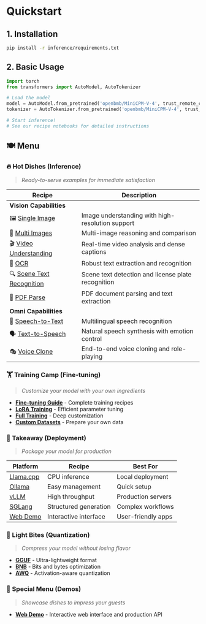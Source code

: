 # Quickstart

## 1. Installation
```bash
pip install -r inference/requirements.txt
```

## 2. Basic Usage
```python
import torch
from transformers import AutoModel, AutoTokenizer

# Load the model
model = AutoModel.from_pretrained('openbmb/MiniCPM-V-4', trust_remote_code=True)
tokenizer = AutoTokenizer.from_pretrained('openbmb/MiniCPM-V-4', trust_remote_code=True)

# Start inference!
# See our recipe notebooks for detailed instructions
```

## 🍽️ Menu

### 🔥 Hot Dishes (Inference)
> *Ready-to-serve examples for immediate satisfaction*

| Recipe | Description | 
|---------|-------------|
| **Vision Capabilities** | |
| 🖼️ [Single Image](./inference/single_image.ipynb) | Image understanding with high-resolution support |
| 🧩 [Multi Images](./inference/multi_images.ipynb) | Multi-image reasoning and comparison |
| 🎬 [Video Understanding](./inference/video_understanding.ipynb) | Real-time video analysis and dense captions |
| 📝 [OCR](./inference/ocr.ipynb) | Robust text extraction and recognition |
| 🔍 [Scene Text Recognition](./inference/scene_text_recongize.ipynb) | Scene text detection and license plate recognition |
| 📄 [PDF Parse](./inference/pdf_parse.ipynb) | PDF document parsing and text extraction |
| **Omni Capabilities** | |
| 🎤 [Speech-to-Text](./inference/speech2text.ipynb) | Multilingual speech recognition |
| 🗣️ [Text-to-Speech](./inference/text2speech.ipynb) | Natural speech synthesis with emotion control |
| 🎭 [Voice Clone](./inference/voice_clone.ipynb) | End-to-end voice cloning and role-playing |

### 🏋️ Training Camp (Fine-tuning)
> *Customize your model with your own ingredients*

- **[Fine-tuning Guide](./finetune/readme.md)** - Complete training recipes
- **[LoRA Training](./finetune/finetune_lora.sh)** - Efficient parameter tuning
- **[Full Training](./finetune/finetune_ds.sh)** - Deep customization
- **[Custom Datasets](./finetune/dataset.py)** - Prepare your own data

### 🥡 Takeaway (Deployment)
> *Package your model for production*

| Platform | Recipe | Best For |
|----------|--------|----------|
| [Llama.cpp](./run_locally/llamacpp) | CPU inference | Local deployment |
| [Ollama](./run_locally/ollama) | Easy management | Quick setup |
| [vLLM](./deployment/vllm) | High throughput | Production servers |
| [SGLang](./deployment/sglang) | Structured generation | Complex workflows |
| [Web Demo](./demo/webdemo) | Interactive interface | User-friendly apps |

### 🥄 Light Bites (Quantization)
> *Compress your model without losing flavor*

- **[GGUF](./quantization/gguf/)** - Ultra-lightweight format
- **[BNB](./quantization/bnb/)** - Bits and bytes optimization
- **[AWQ](./quantization/awq)** - Activation-aware quantization  

### 📱 Special Menu (Demos)
> *Showcase dishes to impress your guests*

- **[Web Demo](./demo/web_demo/)** - Interactive web interface and production API
